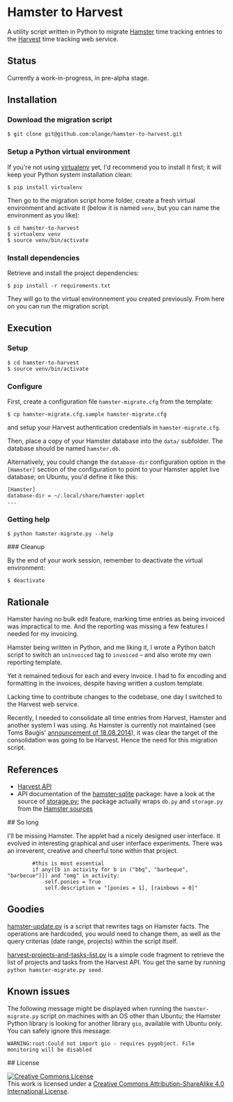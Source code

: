 # Hamster to Harvest

A utility script written in Python to migrate [Hamster](http://projecthamster.wordpress.com/about/) time tracking entries to the [Harvest](https://www.getharvest.com) time tracking web service.

## Status

Currently a work-in-progress, in pre-alpha stage.

## Installation

### Download the migration script

    $ git clone git@github.com:olange/hamster-to-harvest.git

### Setup a Python virtual environment

If you're not using [virtualenv](http://docs.python-guide.org/en/latest/dev/virtualenvs/) yet, I'd recommend you to install it first; it will keep your Python system installation clean:

    $ pip install virtualenv

Then go to the migration script home folder, create a fresh virtual environment and activate it (below it is named `venv`, but you can name the environment as you like):

    $ cd hamster-to-harvest
    $ virtualenv venv
    $ source venv/bin/activate

### Install dependencies

Retrieve and install the project dependencies:

    $ pip install -r requirements.txt

They will go to the virtual environnement you created previously. From here on you can run the migration script.

## Execution

### Setup

    $ cd hamster-to-harvest
    $ source venv/bin/activate

### Configure

First, create a configuration file `hamster-migrate.cfg` from the template:

    $ cp hamster-migrate.cfg.sample hamster-migrate.cfg

and setup your Harvest authentication credentials in `hamster-migrate.cfg`.

Then, place a copy of your Hamster database into the `data/` subfolder. The database should be named `hamster.db`.

Alternatively, you could change the `database-dir` configuration option in the `[Hamster]` section of the configuration to point to your Hamster applet live database; on Ubuntu, you'd define it like this:

    [Hamster]
    database-dir = ~/.local/share/hamster-applet
    ...

### Getting help

    $ python hamster-migrate.py --help

### Cleanup

By the end of your work session, remember to deactivate the virtual environment:

    $ deactivate

## Rationale

Hamster having no bulk edit feature, marking time entries as being invoiced was impractical to me. And the reporting was missing a few features I needed for my invoicing.

Hamster being written in Python, and me liking it, I wrote a Python batch script to switch an `uninvoiced` tag to `invoiced` – and also wrote my own reporting template.

Yet it remained tedious for each and every invoice. I had to fix encoding and formatting in the invoices, despite having written a custom template.

Lacking time to contribute changes to the codebase, one day I switched to the Harvest web service.

Recently, I needed to consolidate all time entries from Harvest, Hamster and another system I was using. As Hamster is currently not maintained (see Toms Bauģis' [announcement of 18.08.2014](https://github.com/projecthamster/hamster/blob/9aa618b023f89684526dfd816ef8aeabdce360bf/README.textile)), it was clear the target of the consolidation was going to be Harvest. Hence the need for this migration script.

## References

* [Harvest API](https://github.com/harvesthq/api)
* API documentation of the [hamster-sqlite](https://pypi.python.org/pypi/hamster-sqlite/0.3) package: have a look at the source of [storage.py](https://github.com/projecthamster/hamster/blob/master/src/hamster/storage/storage.py); the package actually wraps `db.py` and `storage.py` from the [Hamster sources](https://github.com/projecthamster/hamster/tree/master/src/hamster/storage)

## So long

I'll be missing Hamster. The applet had a nicely designed user interface. It evolved in interesting graphical and user interface experiments. There was an irreverent, creative and cheerful tone within that project.

````
        #this is most essential
        if any([b in activity for b in ("bbq", "barbeque", "barbecue")]) and "omg" in activity:
            self.ponies = True
            self.description = "[ponies = 1], [rainbows = 0]"
````

## Goodies

[hamster-update.py](goodies/hamster-update.py) is a script that rewrites tags on Hamster facts. The operations are hardcoded, you would need to change them, as well as the query criterias (date range, projects) within the script itself.

[harvest-projects-and-tasks-list.py](goodies/harvest-projects-and-tasks-list.py) is a simple code fragment to retrieve the list of projects and tasks from the Harvest API. You get the same by running `python hamster-migrate.py seed`.

## Known issues

The following message might be displayed when running the `hamster-migrate.py` script on machines with an OS other than Ubuntu; the Hamster Python library is looking for another library `gio`, available with Ubuntu only. You can safely ignore this message:

````
WARNING:root:Could not import gio - requires pygobject. File monitoring will be disabled
````

## License

<a rel="license" href="http://creativecommons.org/licenses/by-sa/4.0/"><img alt="Creative Commons License" style="border-width:0" src="https://i.creativecommons.org/l/by-sa/4.0/88x31.png" /></a><br />
This work is licensed under a <a rel="license" href="http://creativecommons.org/licenses/by-sa/4.0/">Creative Commons Attribution-ShareAlike 4.0 International License</a>.
